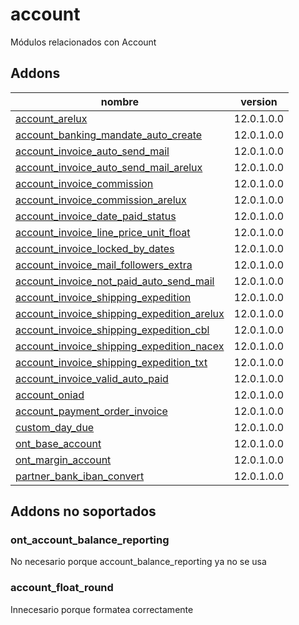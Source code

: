 account
=========
Módulos relacionados con Account


Addons
----------------
nombre | version
--- | ---
[account_arelux](account_arelux/) | 12.0.1.0.0
[account_banking_mandate_auto_create](account_banking_mandate_auto_create/) | 12.0.1.0.0
[account_invoice_auto_send_mail](account_invoice_auto_send_mail/) | 12.0.1.0.0
[account_invoice_auto_send_mail_arelux](account_invoice_auto_send_mail_arelux/) | 12.0.1.0.0
[account_invoice_commission](account_invoice_commission/) | 12.0.1.0.0
[account_invoice_commission_arelux](account_invoice_commission_arelux/) | 12.0.1.0.0
[account_invoice_date_paid_status](account_invoice_date_paid_status/) | 12.0.1.0.0
[account_invoice_line_price_unit_float](account_invoice_line_price_unit_float/) | 12.0.1.0.0
[account_invoice_locked_by_dates](account_invoice_locked_by_dates/) | 12.0.1.0.0
[account_invoice_mail_followers_extra](account_invoice_mail_followers_extra/) | 12.0.1.0.0
[account_invoice_not_paid_auto_send_mail](account_invoice_not_paid_auto_send_mail/) | 12.0.1.0.0
[account_invoice_shipping_expedition](account_invoice_shipping_expedition/) | 12.0.1.0.0
[account_invoice_shipping_expedition_arelux](account_invoice_shipping_expedition_arelux/) | 12.0.1.0.0
[account_invoice_shipping_expedition_cbl](account_invoice_shipping_expedition_cbl/) | 12.0.1.0.0
[account_invoice_shipping_expedition_nacex](account_invoice_shipping_expedition_nacex/) | 12.0.1.0.0
[account_invoice_shipping_expedition_txt](account_invoice_shipping_expedition_txt/) | 12.0.1.0.0
[account_invoice_valid_auto_paid](account_invoice_valid_auto_paid/) | 12.0.1.0.0
[account_oniad](account_oniad/) | 12.0.1.0.0
[account_payment_order_invoice](account_payment_order_invoice/) | 12.0.1.0.0
[custom_day_due](custom_day_due/) | 12.0.1.0.0
[ont_base_account](ont_base_account/) | 12.0.1.0.0
[ont_margin_account](ont_margin_account/) | 12.0.1.0.0
[partner_bank_iban_convert](partner_bank_iban_convert/) | 12.0.1.0.0

## Addons no soportados

### ont_account_balance_reporting 
No necesario porque account_balance_reporting ya no se usa

### account_float_round
Innecesario porque formatea correctamente
